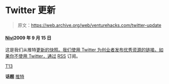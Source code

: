 # Twitter 更新

> 原文：<https://web.archive.org/web/venturehacks.com/twitter-update>

#### [Nivi](/web/20221006030242/https://venturehacks.com/about)2009 年 9 月 15 日

这是我们从推特[更新的快照。我们使用 Twitter 为创业者发布优秀资源的链接。如果你不使用 Twitter，通过](https://web.archive.org/web/20221006030242/http://twitter.com/venturehacks) [RSS](https://web.archive.org/web/20221006030242/http://twitter.com/statuses/user_timeline/11620792.rss) 订阅。

[T13](https://web.archive.org/web/20221006030242/http://twitter.com/venturehacks)

**话题** [推特](https://web.archive.org/web/20221006030242/https://venturehacks.com/topics/twitter)